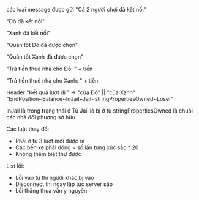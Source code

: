 các loại message được gửi
"Cả 2 người chơi đã kết nối"

"Đỏ đã kết nối"

"Xanh đã kết nối"

"Quân tốt Đỏ đã được chọn"

"Quân tốt Xanh đã được chọn"

"Trả tiền thuê nhà cho Đỏ: " + tiền

"Trả tiền thuê nhà cho Xanh: " + tiền


Header "Kết quả lượt đi " -> "của Đỏ" || "của Xanh"
"EndPosition~Balance~InJail~Jail~stringPropertiesOwned~Loser"

InJail là trong trạng thái ở Tù
Jail là bị ở tù
stringPropertiesOwned là chuỗi các nhà đối phương sở hữu

Các luật thay đổi
- Phải ở tù 3 lượt mới được ra
- Các bến xe phải đóng = số lần tung xúc sắc * 20
- Không thêm biệt thự được

List lỗi:
- Lỗi vào tù thì người khác bị vào
- Disconnect thì ngay lập tức server sập
- Lỗi thắng thua vẫn y nguyên
